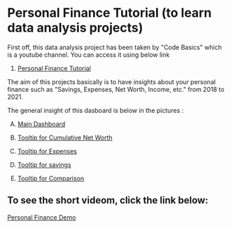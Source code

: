 

# Personal Finance Tutorial (to learn data analysis projects)
First off, this data analysis project has been taken by "Code Basics" which is a youtube channel. You can access it using below link

<ol>
  <li>
      <a href="https://www.youtube.com/watch?v=pqSoCa2NGj4"> Personal Finance Tutorial </a>
  </li>
</ol>

<p>
The aim of this projects basically is to have insights about your personal finance such as "Savings, Expenses, Net Worth, Income, etc." from 2018 to 2021.
</p>



 <p> The general insight of this dasboard is below in the pictures : </p> 
 <ol type="A">
      <li>
        <p>
           <a href="https://user-images.githubusercontent.com/110297297/193309763-8ddc6ab4-9674-4bec-b575-5d789487437d.png">
             Main Dashboard
           </a>
         </p>
      </li>
      
   <li>
        <p>
           <a href="https://user-images.githubusercontent.com/110297297/193318200-76f27081-39e1-485e-9b41-f48c20ef5df3.png">
             Tooltip for Cumulative Net Worth
           </a>
         </p>
      </li>
  
   <li>
        <p>
           <a href="https://user-images.githubusercontent.com/110297297/193318840-bd4caaea-5851-4295-823a-c2347d07f277.png">
             Tooltip for Expenses
           </a>
         </p>
   </li>
  
   <li>
        <p>
           <a href="https://user-images.githubusercontent.com/110297297/193319023-06a3a4d6-81c2-4b52-8320-45bb7b9318b0.png">
             Tooltip for savings
           </a>
         </p>
      </li>
  
  
   <li>
        <p>
           <a href="https://user-images.githubusercontent.com/110297297/193318200-76f27081-39e1-485e-9b41-f48c20ef5df3.png">
             Tooltip for Comparison
           </a>
         </p>
      </li>
 </ol>
 
 <div>
 <h2> To see the short videom, click the link below: </h2>
 <p>
   <a href="https://user-images.githubusercontent.com/110297297/193320169-f36166e6-f814-43aa-b33a-1ec092c0f3e6.mp4"> Personal Finance Demo </a> 
  </p>
</div>




